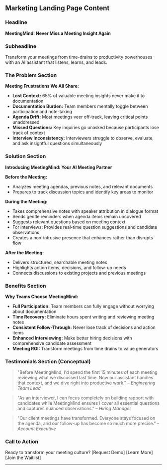 ## Marketing Landing Page Content

### Headline

**MeetingMind: Never Miss a Meeting Insight Again**

### Subheadline

Transform your meetings from time-drains to productivity powerhouses with an AI assistant that listens, learns, and leads.

### The Problem Section

**Meeting Frustrations We All Share:**

*   **Lost Context:** 65% of valuable meeting insights never make it to documentation
*   **Documentation Burden:** Team members mentally toggle between participation and note-taking
*   **Agenda Drift:** Most meetings veer off-track, leaving critical points unaddressed
*   **Missed Questions:** Key inquiries go unasked because participants lose track of context
*   **Interview Inconsistency:** Interviewers struggle to observe, evaluate, and ask insightful questions simultaneously

### Solution Section

**Introducing MeetingMind: Your AI Meeting Partner**

**Before the Meeting:**

*   Analyzes meeting agendas, previous notes, and relevant documents
*   Prepares to track discussion topics and identify key areas to monitor

**During the Meeting:**

*   Takes comprehensive notes with speaker attribution in dialogue format
*   Sends gentle reminders when agenda items remain uncovered
*   Suggests relevant questions based on meeting context
*   For interviews: Provides real-time question suggestions and candidate observations
*   Creates a non-intrusive presence that enhances rather than disrupts flow

**After the Meeting:**

*   Delivers structured, searchable meeting notes
*   Highlights action items, decisions, and follow-up needs
*   Connects discussions to existing projects and previous meetings

### Benefits Section

**Why Teams Choose MeetingMind:**

*   **Full Participation:** Team members can fully engage without worrying about documentation
*   **Time Recovery:** Eliminate hours spent writing and reviewing meeting notes
*   **Consistent Follow-Through:** Never lose track of decisions and action items
*   **Enhanced Interviewing:** Make better hiring decisions with comprehensive candidate assessment
*   **Meeting ROI:** Transform meetings from time drains to value generators

### Testimonials Section (Conceptual)

> "Before MeetingMind, I'd spend the first 15 minutes of each meeting reviewing what we discussed last time. Now our assistant handles that context, and we dive right into productive work." – *Engineering Team Lead*

> "As an interviewer, I can focus completely on building rapport with candidates while MeetingMind ensures I cover all essential questions and captures nuanced observations." – *Hiring Manager*

> "Our client meetings have transformed. Everyone stays focused on the agenda, and our follow-up has become so much more precise." – *Account Executive*

### Call to Action

Ready to transform your meeting culture?
\[Request Demo] \[Learn More] \[Join the Waitlist]

---

